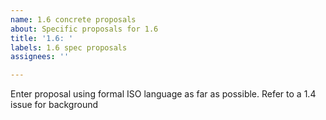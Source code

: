 ```yaml
---
name: 1.6 concrete proposals
about: Specific proposals for 1.6
title: '1.6: '
labels: 1.6 spec proposals
assignees: ''

---
```


Enter proposal using formal ISO language as far as possible. Refer to a 1.4 issue for background
